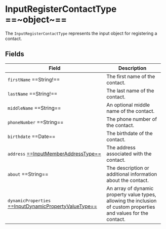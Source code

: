 # InputRegisterContactType ==~object~==

The `InputRegisterContactType` represents the input object for registering a contact. 

## Fields

| Field                                                                                         | Description                                                           |
|-----------------------------------------------------------------------------------------------|-----------------------------------------------------------------------|
| `firstName`  ==String!==                                                                      | The first name of the contact.                                        |
| `lastName`  ==String!==                                                                       | The last name of the contact.                                         |
| `middleName`  ==String==                                                                      | An optional middle name of the contact.                               |
| `phoneNumber`  ==String==                                                                     | The phone number of the contact.                                      |
| `birthdate`  ==Date==                                                                         | The birthdate of the contact.                                         |
| `address` [ ==InputMemberAddressType== ](InputMemberAddressType.md)                           | The address associated with the contact.                              |
| `about`  ==String==                                                                           | The description or additional information about the contact.          |
| `dynamicProperties` [ ==InputDynamicPropertyValueType== ](InputDynamicPropertyValueType.md)   | An array of dynamic property value types, allowing the inclusion of custom properties and values for the contact. |

